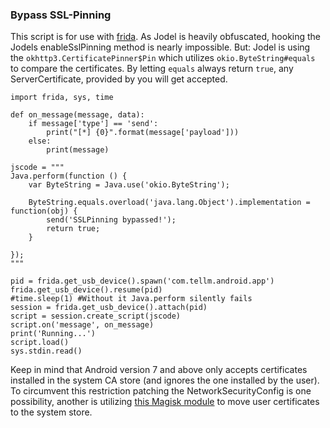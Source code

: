 ### Bypass SSL-Pinning
This script is for use with [frida](https://frida.re/). As Jodel is heavily obfuscated, hooking the Jodels enableSslPinning method is nearly impossible. 
But: Jodel is using the `okhttp3.CertificatePinner$Pin` which utilizes `okio.ByteString#equals` to compare the certificates. By letting `equals` always return `true`, any ServerCertificate, provided by you will get accepted. 

```
import frida, sys, time

def on_message(message, data):
    if message['type'] == 'send':
        print("[*] {0}".format(message['payload']))
    else:
        print(message)

jscode = """
Java.perform(function () {
	var ByteString = Java.use('okio.ByteString');
	
	ByteString.equals.overload('java.lang.Object').implementation = function(obj) {
		send('SSLPinning bypassed!');
		return true;
	}

});
"""

pid = frida.get_usb_device().spawn('com.tellm.android.app')
frida.get_usb_device().resume(pid)
#time.sleep(1) #Without it Java.perform silently fails
session = frida.get_usb_device().attach(pid)
script = session.create_script(jscode)
script.on('message', on_message)
print('Running...')
script.load()
sys.stdin.read()
```

Keep in mind that Android version 7 and above only accepts certificates installed in the system CA store (and ignores the one installed by the user). To circumvent this restriction patching the NetworkSecurityConfig is one possibility, another is utilizing [this Magisk module](https://github.com/NVISO-BE/MagiskTrustUserCerts) to move user certificates to the system store. 
